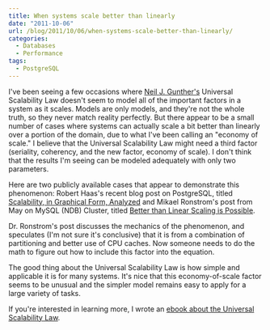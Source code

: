 ```yaml
---
title: When systems scale better than linearly
date: "2011-10-06"
url: /blog/2011/10/06/when-systems-scale-better-than-linearly/
categories:
  - Databases
  - Performance
tags:
  - PostgreSQL
---
```

I've been seeing a few occasions where [Neil J. Gunther's](http://www.perfdynamics.com/) Universal Scalability Law doesn't seem to model all of the important factors in a system as it scales. Models are only models, and they're not the whole truth, so they never match reality perfectly. But there appear to be a small number of cases where systems can actually scale a bit better than linearly over a portion of the domain, due to what I've been calling an "economy of scale." I believe that the Universal Scalability Law might need a third factor (seriality, coherency, and the new factor, economy of scale). I don't think that the results I'm seeing can be modeled adequately with only two parameters.

Here are two publicly available cases that appear to demonstrate this phenomenon: Robert Haas's recent blog post on PostgreSQL, titled [Scalability, in Graphical Form, Analyzed](http://rhaas.blogspot.com/2011/09/scalability-in-graphical-form-analyzed.html) and Mikael Ronstrom's post from May on MySQL (NDB) Cluster, titled [Better than Linear Scaling is Possible](http://mikaelronstrom.blogspot.com/2011/05/better-than-linear-scaling-is-possible.html).

Dr. Ronstrom's post discusses the mechanics of the phenomenon, and speculates (I'm not sure it's conclusive) that it is from a combination of partitioning and better use of CPU caches. Now someone needs to do the math to figure out how to include this factor into the equation.

The good thing about the Universal Scalability Law is how simple and applicable it is for many systems. It's nice that this economy-of-scale factor seems to be unusual and the simpler model remains easy to apply for a large variety of tasks.



If you're interested in learning more, I wrote an [ebook about the Universal
Scalability Law](https://www.vividcortex.com/resources/universal-scalability-law/).
